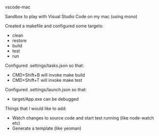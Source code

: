 vscode-mac

Sandbox to play with Visual Studio Code on my mac (using mono)

Created a makefile and configured some targets:
* clean
* restore
* build
* test
* run

Configured .settings/tasks.json so that:
* CMD+Shift+B will invoke make build
* CMD+Shift+T will invoke make test

Configured .settings/launch.json so that:
* target/App.exe can be debugged

Things that I would like to add:
* Watch changes to source code and start test running (like node-watch etc)
* Generate a template (like yeoman)
